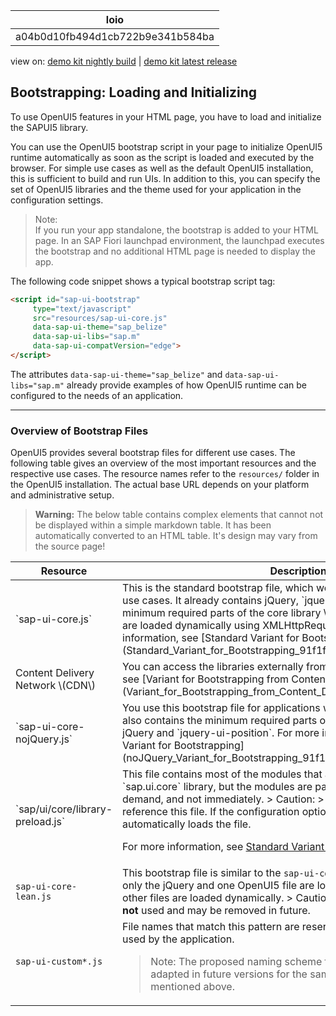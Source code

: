 <!-- loioa04b0d10fb494d1cb722b9e341b584ba -->

| loio |
| -----|
| a04b0d10fb494d1cb722b9e341b584ba |

<div id="loio">

view on: [demo kit nightly build](https://openui5nightly.hana.ondemand.com/#/topic/a04b0d10fb494d1cb722b9e341b584ba) | [demo kit latest release](https://openui5.hana.ondemand.com/#/topic/a04b0d10fb494d1cb722b9e341b584ba)</div>

## Bootstrapping: Loading and Initializing

To use OpenUI5 features in your HTML page, you have to load and initialize the SAPUI5 library.

You can use the OpenUI5 bootstrap script in your page to initialize OpenUI5 runtime automatically as soon as the script is loaded and executed by the browser. For simple use cases as well as the default OpenUI5 installation, this is sufficient to build and run UIs. In addition to this, you can specify the set of OpenUI5 libraries and the theme used for your application in the configuration settings.

> Note:  
> If you run your app standalone, the bootstrap is added to your HTML page. In an SAP Fiori launchpad environment, the launchpad executes the bootstrap and no additional HTML page is needed to display the app.

The following code snippet shows a typical bootstrap script tag:

``` html
<script id="sap-ui-bootstrap" 
     type="text/javascript"
     src="resources/sap-ui-core.js"
     data-sap-ui-theme="sap_belize"
     data-sap-ui-libs="sap.m"
     data-sap-ui-compatVersion="edge">
</script>
```

The attributes `data-sap-ui-theme="sap_belize"` and `data-sap-ui-libs="sap.m"` already provide examples of how OpenUI5 runtime can be configured to the needs of an application.

***

### Overview of Bootstrap Files

OpenUI5 provides several bootstrap files for different use cases. The following table gives an overview of the most important resources and the respective use cases. The resource names refer to the `resources/` folder in the OpenUI5 installation. The actual base URL depends on your platform and administrative setup.

 > **Warning:** The below table contains complex elements that cannot not be displayed within a simple markdown table. It has been automatically converted to an HTML table. It's design may vary from the source page!

<table>
	<thead>
		<tr>
			<th>Resource</th>
			<th>Description</th>
		</tr>
	</thead>
	<tbody>
		<tr>
			<td>`sap-ui-core.js`</td>
			<td>This is the standard bootstrap file, which we recommend to use for typical use cases. It already contains jQuery, `jquery-ui-position` and only the minimum required parts of the core library \(`sap.ui.core`\). Required files are loaded dynamically using XMLHttpRequest \(XHR\). For more information, see [Standard Variant for Bootstrapping](Standard_Variant_for_Bootstrapping_91f1f45.md).</td>
		</tr>
		<tr>
			<td>Content Delivery Network \(CDN\)</td>
			<td>You can access the libraries externally from a CDN. For more information see [Variant for Bootstrapping from Content Delivery Network](Variant_for_Bootstrapping_from_Content_Delivery_Network_2d3eb2f.md).</td>
		</tr>
		<tr>
			<td>`sap-ui-core-nojQuery.js`</td>
			<td>You use this bootstrap file for applications with their own jQuery version. It also contains the minimum required parts of the core library, but **not** jQuery and `jquery-ui-position`. For more information, see [noJQuery Variant for Bootstrapping](noJQuery_Variant_for_Bootstrapping_91f1dd0.md).</td>
		</tr>
		<tr>
			<td>`sap/ui/core/library-preload.js`</td>
			<td>This file contains most of the modules that are contained in the `sap.ui.core` library, but the modules are parsed and executed only on demand, and not immediately. > Caution:   > An application must not reference this file. If the configuration option is set to `preload`, OpenUI5 automatically loads the file.

 For more information, see [Standard Variant for Bootstrapping](Standard_Variant_for_Bootstrapping_91f1f45.md).</td>
		</tr>
		<tr>
			<td>`sap-ui-core-lean.js`</td>
			<td>This bootstrap file is similar to the `sap-ui-core.js` file, but in this use case only the jQuery and one OpenUI5 file are loaded immediately and the other files are loaded dynamically. > Caution:   > This use case is usually **not** used and may be removed in future.
			</td>
		</tr>
		<tr>
			<td>`sap-ui-custom*.js`</td>
			<td>File names that match this pattern are reserved for custom merged files used by the application.

 > Note:
   > The proposed naming scheme for these files needs to be adapted in future versions for the same encapsulation reasons as mentioned above.
			</td>
		</tr>
	</tbody>
</table>

